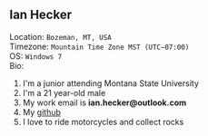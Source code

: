 Ian Hecker
---
Location: ```Bozeman, MT, USA```  
Timezone: ```Mountain Time Zone MST (UTC−07:00)```  
OS: ```Windows 7```  
Bio:  
1. I'm a junior attending Montana State University  
2. I'm a 21 year-old male  
3. My work email is __ian.hecker@outlook.com__  
4. My [github](https://github.com/ianhecker?tab=repositories)  
5. I love to ride motorcycles and collect rocks  

